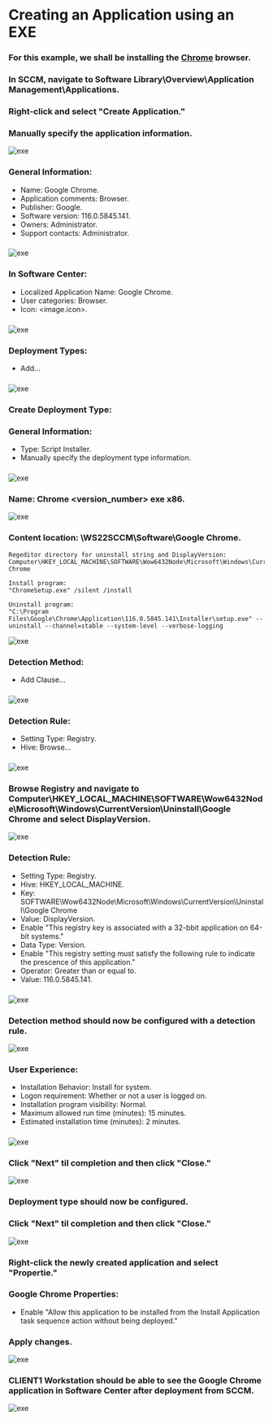 # Creating an Application using an EXE

### For this example, we shall be installing the [Chrome](https://www.google.com/chrome) browser.
### In SCCM, navigate to Software Library\Overview\Application Management\Applications.
### Right-click and select "Create Application."
### Manually specify the application information.
![exe](https://github.com/whuynhit/SCCM/blob/main/Application%20Management/Creating%20an%20Application%20using%20an%20EXE/sub/1.png)

### General Information:
  - Name: Google Chrome.
  - Application comments: Browser.  
  - Publisher: Google.
  - Software version: 116.0.5845.141.
  - Owners: Administrator.
  - Support contacts: Administrator.
###
![exe](https://github.com/whuynhit/SCCM/blob/main/Application%20Management/Creating%20an%20Application%20using%20an%20EXE/sub/2.png)

### In Software Center:
  - Localized Application Name: Google Chrome.
  - User categories: Browser.
  - Icon: <image.icon>.
###
![exe](https://github.com/whuynhit/SCCM/blob/main/Application%20Management/Creating%20an%20Application%20using%20an%20EXE/sub/3.png)

### Deployment Types:
  - Add...
###
![exe](https://github.com/whuynhit/SCCM/blob/main/Application%20Management/Creating%20an%20Application%20using%20an%20EXE/sub/4.png)

### Create Deployment Type:
### General Information:
  - Type: Script Installer.
  - Manually specify the deployment type information.
###
![exe](https://github.com/whuynhit/SCCM/blob/main/Application%20Management/Creating%20an%20Application%20using%20an%20EXE/sub/5.png)

### Name: Chrome <version_number> exe x86.
![exe](https://github.com/whuynhit/SCCM/blob/main/Application%20Management/Creating%20an%20Application%20using%20an%20EXE/sub/6.png)

### Content location: \\WS22SCCM\Software\Google Chrome.
```
Regeditor directory for uninstall string and DisplayVersion:
Computer\HKEY_LOCAL_MACHINE\SOFTWARE\Wow6432Node\Microsoft\Windows\CurrentVersion\Uninstall\Google Chrome

Install program:
"ChromeSetup.exe" /silent /install

Uninstall program:
"C:\Program Files\Google\Chrome\Application\116.0.5845.141\Installer\setup.exe" --uninstall --channel=stable --system-level --verbose-logging
```

![exe](https://github.com/whuynhit/SCCM/blob/main/Application%20Management/Creating%20an%20Application%20using%20an%20EXE/sub/7.png)

### Detection Method:
  - Add Clause...
###
![exe](https://github.com/whuynhit/SCCM/blob/main/Application%20Management/Creating%20an%20Application%20using%20an%20EXE/sub/8.png)

### Detection Rule:
  - Setting Type: Registry.
  - Hive: Browse...
###
![exe](https://github.com/whuynhit/SCCM/blob/main/Application%20Management/Creating%20an%20Application%20using%20an%20EXE/sub/9.png)

### Browse Registry and navigate to Computer\HKEY_LOCAL_MACHINE\SOFTWARE\Wow6432Node\Microsoft\Windows\CurrentVersion\Uninstall\Google Chrome and select DisplayVersion.
![exe](https://github.com/whuynhit/SCCM/blob/main/Application%20Management/Creating%20an%20Application%20using%20an%20EXE/sub/10.png)

### Detection Rule:
  - Setting Type: Registry.
  - Hive: HKEY_LOCAL_MACHINE.
  - Key: SOFTWARE\Wow6432Node\Microsoft\Windows\CurrentVersion\Uninstall\Google Chrome
  - Value: DisplayVersion.
  - Enable "This registry key is associated with a 32-bbit application on 64-bit systems."
  - Data Type: Version.
  - Enable "This registry setting must satisfy the following rule to indicate the prescence of this application."
  - Operator: Greater than or equal to.
  - Value: 116.0.5845.141.
###
![exe](https://github.com/whuynhit/SCCM/blob/main/Application%20Management/Creating%20an%20Application%20using%20an%20EXE/sub/11.png)

### Detection method should now be configured with a detection rule.
![exe](https://github.com/whuynhit/SCCM/blob/main/Application%20Management/Creating%20an%20Application%20using%20an%20EXE/sub/12.png)

### User Experience:
  - Installation Behavior: Install for system.
  - Logon requirement: Whether or not a user is logged on.
  - Installation program visibility: Normal.
  - Maximum allowed run time (minutes): 15 minutes.
  - Estimated installation time (minutes): 2 minutes.
###
![exe](https://github.com/whuynhit/SCCM/blob/main/Application%20Management/Creating%20an%20Application%20using%20an%20EXE/sub/13.png)

### Click "Next" til completion and then click "Close."
![exe](https://github.com/whuynhit/SCCM/blob/main/Application%20Management/Creating%20an%20Application%20using%20an%20EXE/sub/14.png)

### Deployment type should now be configured.
### Click "Next" til completion and then click "Close."
![exe](https://github.com/whuynhit/SCCM/blob/main/Application%20Management/Creating%20an%20Application%20using%20an%20EXE/sub/15.png)


### Right-click the newly created application and select "Propertie."
### Google Chrome Properties:
  - Enable "Allow this application to be installed from the Install Application task sequence action without being deployed."
### Apply changes.
![exe](https://github.com/whuynhit/SCCM/blob/main/Application%20Management/Creating%20an%20Application%20using%20an%20EXE/sub/16.png)

### CLIENT1 Workstation should be able to see the Google Chrome application in Software Center after deployment from SCCM.
![exe](https://github.com/whuynhit/SCCM/blob/main/Application%20Management/Creating%20an%20Application%20using%20an%20EXE/sub/17.png)
